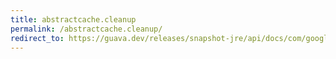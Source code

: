 ```yaml
---
title: abstractcache.cleanup
permalink: /abstractcache.cleanup/
redirect_to: https://guava.dev/releases/snapshot-jre/api/docs/com/google/common/cache/AbstractCache.html#cleanUp--
---
```

